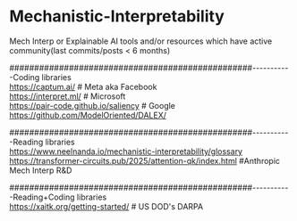 # Mechanistic-Interpretability
Mech Interp or Explainable AI tools and/or resources which have active community(last commits/posts &lt; 6 months) 


#################################################-----------Coding libraries
<br> https://captum.ai/                                          # Meta aka Facebook
<br>https://interpret.ml/                                       # Microsoft
<br>https://pair-code.github.io/saliency                        # Google
<br>https://github.com/ModelOriented/DALEX/


#################################################-----------Reading libraries
<br>https://www.neelnanda.io/mechanistic-interpretability/glossary
<br>https://transformer-circuits.pub/2025/attention-qk/index.html         #Anthropic Mech Interp R&D



#################################################-----------Reading+Coding libraries
<br>https://xaitk.org/getting-started/    # US DOD's DARPA 
